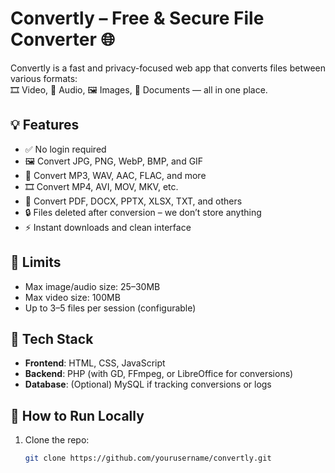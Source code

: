 # Convertly – Free & Secure File Converter 🌐

Convertly is a fast and privacy-focused web app that converts files between various formats:  
🎞️ Video, 🎵 Audio, 🖼️ Images, 📄 Documents — all in one place.

## 💡 Features

- ✅ No login required
- 🖼️ Convert JPG, PNG, WebP, BMP, and GIF
- 🎵 Convert MP3, WAV, AAC, FLAC, and more
- 🎞️ Convert MP4, AVI, MOV, MKV, etc.
- 📄 Convert PDF, DOCX, PPTX, XLSX, TXT, and others
- 🔒 Files deleted after conversion – we don’t store anything
- ⚡ Instant downloads and clean interface

## 📁 Limits

- Max image/audio size: 25–30MB  
- Max video size: 100MB  
- Up to 3–5 files per session (configurable)

## 🚀 Tech Stack

- **Frontend**: HTML, CSS, JavaScript  
- **Backend**: PHP (with GD, FFmpeg, or LibreOffice for conversions)  
- **Database**: (Optional) MySQL if tracking conversions or logs

## 🔧 How to Run Locally

1. Clone the repo:
   ```bash
   git clone https://github.com/yourusername/convertly.git
